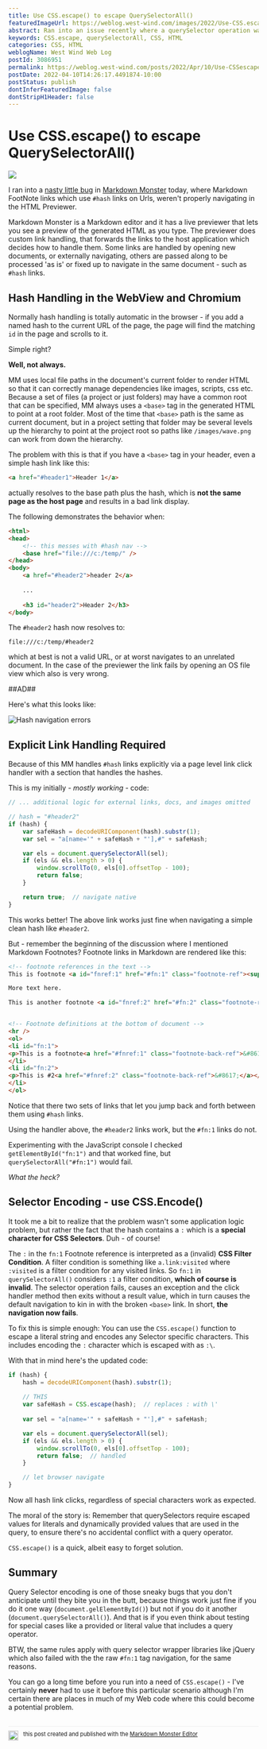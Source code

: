```yaml
---
title: Use CSS.escape() to escape QuerySelectorAll()
featuredImageUrl: https://weblog.west-wind.com/images/2022/Use-CSS.escape()-to-escape-QuerySelectorAll()/Escape.png
abstract: Ran into an issue recently where a querySelector operation was failing in document link navigation when navigating hashes. There are a few issues at work when using Hash navigation but one issue i didn't expect to run into was a naming conflict of a hash tag that interfered with CSS operators. Turns out there's an easy solution around with with CSS.escape - if you can make the connection. In this post I talk about the problem how it might show up and how to fix it.
keywords: CSS.escape, querySelectorAll, CSS, HTML
categories: CSS, HTML
weblogName: West Wind Web Log
postId: 3086951
permalink: https://weblog.west-wind.com/posts/2022/Apr/10/Use-CSSescape-to-escape-QuerySelectorAll
postDate: 2022-04-10T14:26:17.4491874-10:00
postStatus: publish
dontInferFeaturedImage: false
dontStripH1Header: false
---
```

# Use CSS.escape() to escape QuerySelectorAll()

![](Escape.jpg)

I ran into a [nasty little bug](https://github.com/RickStrahl/MarkdownMonster/issues/937) in [Markdown Monster](https://markdownmonster.west-wind.com/) today, where Markdown FootNote links which use `#hash` links on Urls, weren't properly navigating in the HTML Previewer. 

Markdown Monster is a Markdown editor and it has a live previewer that lets you see a preview of the generated HTML as you type. The previewer does custom link handling, that forwards the links to the host application which decides how to handle them. Some links are handled by opening new documents, or externally navigating, others are passed along to be processed 'as is' or fixed up to navigate in the same document - such as `#hash` links.

## Hash Handling in the WebView and Chromium
Normally hash handling is totally automatic in the browser - if you add a named hash to the current URL of the page, the page will find the matching `id` in the page and scrolls to it.

Simple right?

**Well, not always.** 

MM uses local file paths in the document's current folder to render HTML so that it can correctly manage dependencies like images, scripts, css etc. Because a set of files (a project or just folders) may have a common root that can be specified, MM always uses a `<base>` tag in the generated HTML to point at a root folder. Most of the time that `<base>` path is the same as current document, but in a project setting that folder may be several levels up the hierarchy to point at the project root so paths like `/images/wave.png` can work from down the hierarchy.

The problem with this is that if you have a `<base>` tag in your header, even a simple hash link like this:

```html
<a href="#header1">Header 1</a>
```

actually resolves to the base path plus the hash, which is **not the same page as the host page** and results in a bad link display.

The following demonstrates the behavior when:

```html
<html>
<head>
	<!-- this messes with #hash nav -->
	<base href="file:///c:/temp/" />
</head>
<body>
	<a href="#header2">header 2</a>
	
	...
	
	<h3 id="header2">Header 2</h3>
</body>
```

The `#header2` hash now resolves to:

```text
file:///c:/temp/#header2
```

which at best is not a valid URL, or at worst navigates to an unrelated document. In the case of the previewer the link fails by opening an OS file view which also is very wrong.

##AD##

Here's what this looks like:

![Hash navigation errors](https://github.com/RickStrahl/ImageDrop/raw/master/BlogPosts/2022/April/FootNotesBug.gif)

## Explicit Link Handling Required
Because of this MM handles `#hash` links explicitly via a page level link click handler with a section that handles the hashes.

This is my initially - *mostly working* - code:

```js
// ... additional logic for external links, docs, and images omitted

// hash = "#header2"
if (hash) {
    var safeHash = decodeURIComponent(hash).substr(1);
    var sel = "a[name='" + safeHash + "'],#" + safeHash;

    var els = document.querySelectorAll(sel);
    if (els && els.length > 0) {
        window.scrollTo(0, els[0].offsetTop - 100);
        return false;
    }

    return true;  // navigate native
}
```

This works better! The above link works just fine when navigating a simple clean hash like `#header2`. 

But - remember the beginning of the discussion where I mentioned Markdown Footnotes? Footnote links in Markdown are rendered like this:


```html
<!-- footnote references in the text -->
This is footnote <a id="fnref:1" href="#fn:1" class="footnote-ref"><sup>1</sup></a>. 

More text here. 

This is another footnote <a id="fnref:2" href="#fn:2" class="footnote-ref"><sup>2</sup></a>. 


<!-- Footnote definitions at the bottom of document -->
<hr />
<ol>
<li id="fn:1">
<p>This is a footnote<a href="#fnref:1" class="footnote-back-ref">&#8617;</a></p>
</li>
<li id="fn:2">
<p>This is #2<a href="#fnref:2" class="footnote-back-ref">&#8617;</a></p>
</li>
</ol>
```

Notice that there two sets of links that let you jump back and forth between them using `#hash` links. 

Using the handler above, the `#header2` links work, but the `#fn:1` links do not.

Experimenting with the JavaScript console I checked `getElementById("fn:1")` and that worked fine, but `querySelectorAll("#fn:1")` would fail.

*What the heck?*

## Selector Encoding - use CSS.Encode()
It took me a bit to realize that the problem wasn't some application logic problem, but rather the fact that the hash contains a `:` which is a **special character for CSS Selectors**. Duh - of course!

The `:` in the `fn:1` Footnote reference is interpreted as a (invalid) **CSS Filter Condition**. A filter condition is something like  `a.link:visited` where `:visited` is a filter condition for any visited links. So `fn:1` in `querySelectorAll()` considers `:1` a filter condition, **which of course is invalid**. The selector operation fails, causes an exception and the click handler method then exits without a result value, which in turn causes the default navigation to kin in with the broken `<base>` link. In short, **the navigation now fails**.

To fix this is simple enough: You can use the `CSS.escape()` function to escape a literal string and encodes any Selector specific characters. This includes encoding the `:` character which is escaped with as `:\`. 

With that in mind here's the updated code:

```js
if (hash) {
    hash = decodeURIComponent(hash).substr(1);
    
    // THIS
    var safeHash = CSS.escape(hash);  // replaces : with \'
    
    var sel = "a[name='" + safeHash + "'],#" + safeHash;

    var els = document.querySelectorAll(sel);
    if (els && els.length > 0) {
        window.scrollTo(0, els[0].offsetTop - 100);
        return false;  // handled
    }

    // let browser navigate 
}
```

Now all hash link clicks, regardless of special characters work as expected.

The moral of the story is: Remember that querySelectors require escaped values for literals and dynamically provided values that are used in the query, to ensure there's no accidental conflict with a query operator. 

`CSS.escape()` is a quick, albeit easy to forget solution.

## Summary
Query Selector encoding is one of those sneaky bugs that you don't anticipate until they bite you in the butt, because things work just fine if you do it one way (`document.gelElementById()`) but not if you do it another (`document.querySelectorAll()`). And that is if you even think about testing for special cases like a provided or literal value that includes a query operator.

BTW, the same rules apply with query selector wrapper libraries like jQuery which also failed with the the raw `#fn:1` tag navigation, for the same reasons.

You can go a long time before you run into a need of `CSS.escape()` - I've certainly **never** had to use it before this particular scenario although I'm certain there are places in much of my Web code where this could become a potential problem. 



<div style="margin-top: 30px;font-size: 0.8em;
            border-top: 1px solid #eee;padding-top: 8px;">
    <img src="https://markdownmonster.west-wind.com/favicon.png"
         style="height: 20px;float: left; margin-right: 10px;"/>
    this post created and published with the 
    <a href="https://markdownmonster.west-wind.com" 
       target="top">Markdown Monster Editor</a> 
</div>
